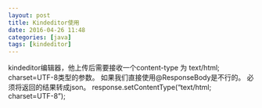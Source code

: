 ```yaml
---
layout: post
title: Kindeditor使用
date: 2016-04-26 11:48
categories: [java]
tags: [kindeditor]
---
```

kindeditor编辑器，他上传后需要接收一个content-type 为 text/html; charset=UTF-8类型的参数。
如果我们直接使用@ResponseBody是不行的。
必须将返回的结果转成json。
response.setContentType(“text/html; charset=UTF-8”);
